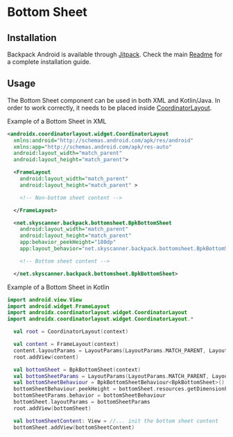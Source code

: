 # Bottom Sheet

## Installation

Backpack Android is available through [Jitpack](https://jitpack.io/#Skyscanner/backpack-android). Check the main [Readme](https://github.com/skyscanner/backpack-android#installation) for a complete installation guide.

## Usage

The Bottom Sheet component can be used in both XML and Kotlin/Java.
In order to work correctly, it needs to be placed inside [CoordinatorLayout](https://developer.android.com/reference/androidx/coordinatorlayout/widget/CoordinatorLayout).

Example of a Bottom Sheet in XML

```xml
<androidx.coordinatorlayout.widget.CoordinatorLayout
  xmlns:android="http://schemas.android.com/apk/res/android"
  xmlns:app="http://schemas.android.com/apk/res-auto"
  android:layout_width="match_parent"
  android:layout_height="match_parent">

  <FrameLayout
    android:layout_width="match_parent"
    android:layout_height="match_parent" >

    <!-- Non-bottom sheet content -->

  </FrameLayout>

  <net.skyscanner.backpack.bottomsheet.BpkBottomSheet
    android:layout_width="match_parent"
    android:layout_height="match_parent"
    app:behavior_peekHeight="180dp"
    app:layout_behavior="net.skyscanner.backpack.bottomsheet.BpkBottomSheetBehaviour">

    <!-- Bottom sheet content -->

  </net.skyscanner.backpack.bottomsheet.BpkBottomSheet>
```

Example of a Bottom Sheet in Kotlin

```Kotlin
import android.view.View
import android.widget.FrameLayout
import androidx.coordinatorlayout.widget.CoordinatorLayout
import androidx.coordinatorlayout.widget.CoordinatorLayout.*

  val root = CoordinatorLayout(context)

  val content = FrameLayout(context)
  content.layoutParams = LayoutParams(LayoutParams.MATCH_PARENT, LayoutParams.MATCH_PARENT)
  root.addView(content)

  val bottomSheet = BpkBottomSheet(context)
  val bottomSheetParams = LayoutParams(LayoutParams.MATCH_PARENT, LayoutParams.MATCH_PARENT)
  val bottomSheetBehaviour = BpkBottomSheetBehaviour<BpkBottomSheet>()
  bottomSheetBehaviour.peekHeight = bottomSheet.resources.getDimensionPixelSize(R.dimen.bpkSpacingXxl)
  bottomSheetParams.behavior = bottomSheetBehaviour
  bottomSheet.layoutParams = bottomSheetParams
  root.addView(bottomSheet)

  val bottomSheetContent: View = //... init the bottom sheet content
  bottomSheet.addView(bottomSheetContent)
```
